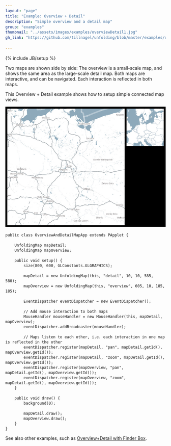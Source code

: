 ```yaml
---
layout: "page"
title: "Example: Overview + Detail"
description: "Simple overview and a detail map"
group: "examples"
thumbnail: "../assets/images/examples/overviewDetail1.jpg"
gh_link: "https://github.com/tillnagel/unfolding/blob/master/examples/de/fhpotsdam/unfolding/examples/overviewdetail/OverviewAndDetailMapApp.java"

---
```


{% include JB/setup %}

Two maps are shown side by side: The overview is a small-scale map, and shows the same area as the large-scale detail map.
Both maps are interactive, and can be navigated. Each interaction is reflected in both maps.

This Overview + Detail example shows how to setup simple connected map views.

![Overview + Detail](../assets/images/examples/overviewDetail1.jpg)

	public class OverviewAndDetailMapApp extends PApplet {
		
		UnfoldingMap mapDetail;
		UnfoldingMap mapOverview;
		
		public void setup() {
			size(800, 600, GLConstants.GLGRAPHICS);

			mapDetail = new UnfoldingMap(this, "detail", 10, 10, 585, 580);
			mapOverview = new UnfoldingMap(this, "overview", 605, 10, 185, 185);

			EventDispatcher eventDispatcher = new EventDispatcher();

			// Add mouse interaction to both maps
			MouseHandler mouseHandler = new MouseHandler(this, mapDetail, mapOverview);
			eventDispatcher.addBroadcaster(mouseHandler);

			// Maps listen to each other, i.e. each interaction in one map is reflected in the other
			eventDispatcher.register(mapDetail, "pan", mapDetail.getId(), mapOverview.getId());
			eventDispatcher.register(mapDetail, "zoom", mapDetail.getId(), mapOverview.getId());
			eventDispatcher.register(mapOverview, "pan", mapDetail.getId(), mapOverview.getId());
			eventDispatcher.register(mapOverview, "zoom", mapDetail.getId(), mapOverview.getId());
		}

		public void draw() {
			background(0);

			mapDetail.draw();
			mapOverview.draw();
		}
	}


See also other examples, such as [Overview+Detail with Finder Box](overViewAndDetailFinder.md).

